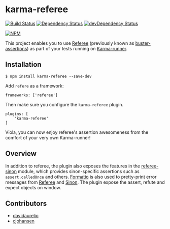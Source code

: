 karma-referee
=======================
[![Build Status](https://api.travis-ci.org/leftieFriele/karma-referee.png?branch=master)](https://travis-ci.org/leftieFriele/karma-referee)
[![Dependency Status](https://david-dm.org/leftieFriele/karma-referee.png)](https://david-dm.org/leftieFriele/karma-referee)
[![devDependency Status](https://david-dm.org/leftieFriele/karma-referee/dev-status.png)](https://david-dm.org/leftieFriele/karma-referee#info=devDependencies)

[![NPM](https://nodei.co/npm/karma-referee.png?stars=true&downloads=true)](https://npmjs.org/package/karma-referee)


This project enables you to use [Referee](https://github.com/busterjs/referee) (previously known as [buster-assertions](http://docs.busterjs.org/en/latest/modules/referees/#buster-assertions)) as part of your tests running on [Karma-runner](http://karma-runner.github.io/).

## Installation 

	$ npm install karma-referee --save-dev

Add ``refere`` as a framework:

	frameworks: ['referee']

Then make sure you configure the ``karma-referee`` plugin.

	plugins: [
		'karma-referee'
	]

Viola, you can now enjoy referee's assertion awesomeness from the comfort of your very own Karma-runner!

## Overview 

In addition to referee, the plugin also exposes the features in the [referee-sinon]() module, which provides sinon-specific assertions such as `assert.calledOnce` and others. [Formatio](https://github.com/busterjs/formatio) is also used to pretty-print error messages from [Referee](https://github.com/busterjs/referee) and [Sinon](sinonjs.org).
The plugin expose the assert, refute and expect objects on window.

## Contributors

- [davidaurelio](//github.com/davidaurelio)
- [cjohansen](//github.com/cjohansen)
